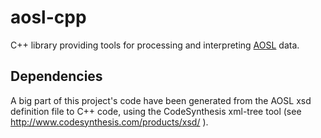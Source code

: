 aosl-cpp
========

C++ library providing tools for processing and interpreting [AOSL](https://github.com/artofsequence/aosl) data.

Dependencies
------------

A big part of this project's code have been generated from the AOSL xsd definition
file to C++ code, using the CodeSynthesis xml-tree tool (see http://www.codesynthesis.com/products/xsd/ ).

